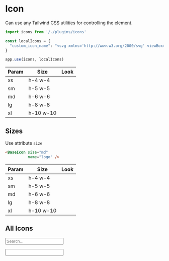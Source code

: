 # Icon

Can use any Tailwind CSS utilities for controlling the element.

<div class="mt-4">
    <base-icon name="logo" :size="false" class="h-10"></base-icon>
</div>

```ts
import icons from '/-/plugins/icons'

const localIcons = {
  "custom_icon_name": "<svg xmlns='http://www.w3.org/2000/svg' viewBox='0 0 24 24' fill='currentColor'>...</svg>"
}

app.use(icons, localIcons)
```

<div class="h-12"></div>

| Param   | Size      | Look                                                  |
| ------- | --------- | ----------------------------------------------------- |
| xs      | h-4 w-4   | <base-icon name="outline/add-circle" size="xs" />   |
| sm      | h-5 w-5   | <base-icon name="outline/add-circle" size="sm" />   |
| md      | h-6 w-6   | <base-icon name="outline/add-circle" size="md" />   |
| lg      | h-8 w-8   | <base-icon name="outline/add-circle" size="lg" />   |
| xl      | h-10 w-10 | <base-icon name="outline/add-circle" size="xl" />   |

<div class="h-12"></div>

## Sizes

Use attribute `size`

```html
<BaseIcon size="md"
          name="logo" />
```

| Param   | Size      | Look                                                  |
| ------- | --------- | ----------------------------------------------------- |
| xs      | h-4 w-4   | <base-icon name="outline/arrow-square-up" size="xs" />   |
| sm      | h-5 w-5   | <base-icon name="outline/arrow-square-up" size="sm" />   |
| md      | h-6 w-6   | <base-icon name="outline/arrow-square-up" size="md" />   |
| lg      | h-8 w-8   | <base-icon name="outline/arrow-square-up" size="lg" />   |
| xl      | h-10 w-10 | <base-icon name="outline/arrow-square-up" size="xl" />   |

<div class="h-12"></div>

## All Icons

<input v-model="search"
       placeholder="Search..."
       aria-label=""
       class="appearance-none block w-full px-3 h-10 border border-gray-300 rounded-md placeholder-gray-400 focus:outline-none focus:shadow-outline-blue focus:border-blue-300 transition duration-150 ease-in-out sm:text-sm sm:leading-5" />

<div class="mt-4 flex flex-wrap -mx-1">
    <div v-for="(icon, idx) in visibleIcons"
         :key="icon"
         class="w-1/12 p-1">
        <base-ratio v-tooltip :content="icon" class="bg-gray-100 rounded-md cursor-pointer" @click="() => onClick(icon)">
            <base-icon :name="icon" />
            <div class="absolute inset-0 rounded-md border-2 border-transparent active:opacity-50 hover:border-green-500"></div>
        </base-ratio>
    </div>
</div>

<input aria-label="" id="myInput" class="opacity-0 absolute pointer-events-none" />

<script>
import { useIcons } from '/-/plugins/icons';

export default {
  data () {
    const { icons } = useIcons();

    return {
      search: '',
      icons: Object.keys(icons.value)
    }
  },
  computed: {
    visibleIcons() {
      if (!this.search) {
        return this.icons
      }

      return this.icons.filter((item) => item.includes(this.search))
    }
  },
  methods: {
    onClick(text) {
      let copyText = document.getElementById("myInput");

      copyText.value = text;
      copyText.select();
      copyText.setSelectionRange(0, 99999);

      document.execCommand("copy");
    }
  }
}
</script>
